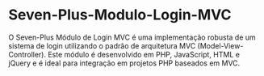 # Seven-Plus-Modulo-Login-MVC
O Seven-Plus Módulo de Login MVC é uma implementação robusta de um sistema de login utilizando o padrão de arquitetura MVC (Model-View-Controller). Este módulo é desenvolvido em PHP, JavaScript, HTML e jQuery e é ideal para integração em projetos PHP baseados em MVC.
